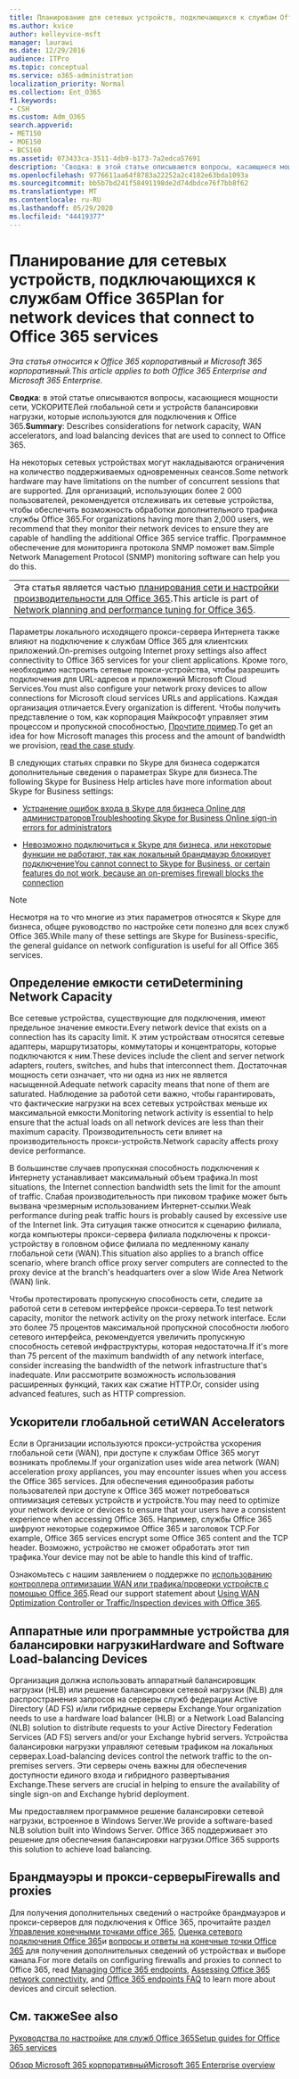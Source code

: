 ```yaml
---
title: Планирование для сетевых устройств, подключающихся к службам Office 365
ms.author: kvice
author: kelleyvice-msft
manager: laurawi
ms.date: 12/29/2016
audience: ITPro
ms.topic: conceptual
ms.service: o365-administration
localization_priority: Normal
ms.collection: Ent_O365
f1.keywords:
- CSH
ms.custom: Adm_O365
search.appverid:
- MET150
- MOE150
- BCS160
ms.assetid: 073433ca-3511-4db9-b173-7a2edca57691
description: 'Сводка: в этой статье описываются вопросы, касающиеся мощности сети, ускорителей глобальной сети и устройств балансировки нагрузки, которые используются для подключения к Office 365.'
ms.openlocfilehash: 9776611aa64f8783a22252a2c4182e63bda1093a
ms.sourcegitcommit: bb5b7bd241f58491198de2d74dbdce76f7bb8f62
ms.translationtype: MT
ms.contentlocale: ru-RU
ms.lasthandoff: 05/29/2020
ms.locfileid: "44419377"
---
```

# <a name="plan-for-network-devices-that-connect-to-office-365-services"></a><span data-ttu-id="d02d4-103">Планирование для сетевых устройств, подключающихся к службам Office 365</span><span class="sxs-lookup"><span data-stu-id="d02d4-103">Plan for network devices that connect to Office 365 services</span></span>

<span data-ttu-id="d02d4-104">*Эта статья относится к Office 365 корпоративный и Microsoft 365 корпоративный.*</span><span class="sxs-lookup"><span data-stu-id="d02d4-104">*This article applies to both Office 365 Enterprise and Microsoft 365 Enterprise.*</span></span>
  
<span data-ttu-id="d02d4-105">**Сводка**: в этой статье описываются вопросы, касающиеся мощности сети, УСКОРИТЕЛей глобальной сети и устройств балансировки нагрузки, которые используются для подключения к Office 365.</span><span class="sxs-lookup"><span data-stu-id="d02d4-105">**Summary**: Describes considerations for network capacity, WAN accelerators, and load balancing devices that are used to connect to Office 365.</span></span>

<span data-ttu-id="d02d4-106">На некоторых сетевых устройствах могут накладываются ограничения на количество поддерживаемых одновременных сеансов.</span><span class="sxs-lookup"><span data-stu-id="d02d4-106">Some network hardware may have limitations on the number of concurrent sessions that are supported.</span></span> <span data-ttu-id="d02d4-107">Для организаций, использующих более 2 000 пользователей, рекомендуется отслеживать их сетевые устройства, чтобы обеспечить возможность обработки дополнительного трафика службы Office 365.</span><span class="sxs-lookup"><span data-stu-id="d02d4-107">For organizations having more than 2,000 users, we recommend that they monitor their network devices to ensure they are capable of handling the additional Office 365 service traffic.</span></span> <span data-ttu-id="d02d4-108">Программное обеспечение для мониторинга протокола SNMP поможет вам.</span><span class="sxs-lookup"><span data-stu-id="d02d4-108">Simple Network Management Protocol (SNMP) monitoring software can help you do this.</span></span>

||
|:-----|
| <span data-ttu-id="d02d4-109">Эта статья является частью [планирования сети и настройки производительности для Office 365](https://aka.ms/tune).</span><span class="sxs-lookup"><span data-stu-id="d02d4-109">This article is part of [Network planning and performance tuning for Office 365](https://aka.ms/tune).</span></span>|

<span data-ttu-id="d02d4-110">Параметры локального исходящего прокси-сервера Интернета также влияют на подключение к службам Office 365 для клиентских приложений.</span><span class="sxs-lookup"><span data-stu-id="d02d4-110">On-premises outgoing Internet proxy settings also affect connectivity to Office 365 services for your client applications.</span></span> <span data-ttu-id="d02d4-111">Кроме того, необходимо настроить сетевые прокси-устройства, чтобы разрешить подключения для URL-адресов и приложений Microsoft Cloud Services.</span><span class="sxs-lookup"><span data-stu-id="d02d4-111">You must also configure your network proxy devices to allow connections for Microsoft cloud services URLs and applications.</span></span> <span data-ttu-id="d02d4-112">Каждая организация отличается.</span><span class="sxs-lookup"><span data-stu-id="d02d4-112">Every organization is different.</span></span> <span data-ttu-id="d02d4-113">Чтобы получить представление о том, как корпорация Майкрософт управляет этим процессом и пропускной способностью, [Прочтите пример](https://www.microsoft.com/itshowcase/Article/Content/631/Optimizing-network-performance-for-Microsoft-Office-365).</span><span class="sxs-lookup"><span data-stu-id="d02d4-113">To get an idea for how Microsoft manages this process and the amount of bandwidth we provision, [read the case study](https://www.microsoft.com/itshowcase/Article/Content/631/Optimizing-network-performance-for-Microsoft-Office-365).</span></span>
  
<span data-ttu-id="d02d4-114">В следующих статьях справки по Skype для бизнеса содержатся дополнительные сведения о параметрах Skype для бизнеса.</span><span class="sxs-lookup"><span data-stu-id="d02d4-114">The following Skype for Business Help articles have more information about Skype for Business settings:</span></span>
  
- [<span data-ttu-id="d02d4-115">Устранение ошибок входа в Skype для бизнеса Online для администраторов</span><span class="sxs-lookup"><span data-stu-id="d02d4-115">Troubleshooting Skype for Business Online sign-in errors for administrators</span></span>](https://docs.microsoft.com/skypeforbusiness/set-up-skype-for-business-online/troubleshooting-sign-in-errors-for-admins)

- [<span data-ttu-id="d02d4-116">Невозможно подключиться к Skype для бизнеса, или некоторые функции не работают, так как локальный брандмауэр блокирует подключение</span><span class="sxs-lookup"><span data-stu-id="d02d4-116">You cannot connect to Skype for Business, or certain features do not work, because an on-premises firewall blocks the connection</span></span>](https://go.microsoft.com/fwlink/p/?LinkID=243625)

> [!NOTE]
> <span data-ttu-id="d02d4-117">Несмотря на то что многие из этих параметров относятся к Skype для бизнеса, общее руководство по настройке сети полезно для всех служб Office 365.</span><span class="sxs-lookup"><span data-stu-id="d02d4-117">While many of these settings are Skype for Business-specific, the general guidance on network configuration is useful for all Office 365 services.</span></span>
  
## <a name="determining-network-capacity"></a><span data-ttu-id="d02d4-118">Определение емкости сети</span><span class="sxs-lookup"><span data-stu-id="d02d4-118">Determining Network Capacity</span></span>

<span data-ttu-id="d02d4-119">Все сетевые устройства, существующие для подключения, имеют предельное значение емкости.</span><span class="sxs-lookup"><span data-stu-id="d02d4-119">Every network device that exists on a connection has its capacity limit.</span></span> <span data-ttu-id="d02d4-120">К этим устройствам относятся сетевые адаптеры, маршрутизаторы, коммутаторы и концентраторы, которые подключаются к ним.</span><span class="sxs-lookup"><span data-stu-id="d02d4-120">These devices include the client and server network adapters, routers, switches, and hubs that interconnect them.</span></span> <span data-ttu-id="d02d4-121">Достаточная мощность сети означает, что ни одна из них не является насыщенной.</span><span class="sxs-lookup"><span data-stu-id="d02d4-121">Adequate network capacity means that none of them are saturated.</span></span> <span data-ttu-id="d02d4-122">Наблюдение за работой сети важно, чтобы гарантировать, что фактические нагрузки на всех сетевых устройствах меньше их максимальной емкости.</span><span class="sxs-lookup"><span data-stu-id="d02d4-122">Monitoring network activity is essential to help ensure that the actual loads on all network devices are less than their maximum capacity.</span></span> <span data-ttu-id="d02d4-123">Производительность сети влияет на производительность прокси-устройств.</span><span class="sxs-lookup"><span data-stu-id="d02d4-123">Network capacity affects proxy device performance.</span></span>
  
<span data-ttu-id="d02d4-124">В большинстве случаев пропускная способность подключения к Интернету устанавливает максимальный объем трафика.</span><span class="sxs-lookup"><span data-stu-id="d02d4-124">In most situations, the Internet connection bandwidth sets the limit for the amount of traffic.</span></span> <span data-ttu-id="d02d4-125">Слабая производительность при пиковом трафике может быть вызвана чрезмерным использованием Интернет-ссылки.</span><span class="sxs-lookup"><span data-stu-id="d02d4-125">Weak performance during peak traffic hours is probably caused by excessive use of the Internet link.</span></span> <span data-ttu-id="d02d4-126">Эта ситуация также относится к сценарию филиала, когда компьютеры прокси-сервера филиала подключены к прокси-устройству в головном офисе филиала по медленному каналу глобальной сети (WAN).</span><span class="sxs-lookup"><span data-stu-id="d02d4-126">This situation also applies to a branch office scenario, where branch office proxy server computers are connected to the proxy device at the branch's headquarters over a slow Wide Area Network (WAN) link.</span></span>
  
<span data-ttu-id="d02d4-127">Чтобы протестировать пропускную способность сети, следите за работой сети в сетевом интерфейсе прокси-сервера.</span><span class="sxs-lookup"><span data-stu-id="d02d4-127">To test network capacity, monitor the network activity on the proxy network interface.</span></span> <span data-ttu-id="d02d4-128">Если это более 75 процентов максимальной пропускной способности любого сетевого интерфейса, рекомендуется увеличить пропускную способность сетевой инфраструктуры, которая недостаточна.</span><span class="sxs-lookup"><span data-stu-id="d02d4-128">If it's more than 75 percent of the maximum bandwidth of any network interface, consider increasing the bandwidth of the network infrastructure that's inadequate.</span></span> <span data-ttu-id="d02d4-129">Или рассмотрите возможность использования расширенных функций, таких как сжатие HTTP.</span><span class="sxs-lookup"><span data-stu-id="d02d4-129">Or, consider using advanced features, such as HTTP compression.</span></span>
  
## <a name="wan-accelerators"></a><span data-ttu-id="d02d4-130">Ускорители глобальной сети</span><span class="sxs-lookup"><span data-stu-id="d02d4-130">WAN Accelerators</span></span>

<span data-ttu-id="d02d4-131">Если в Организации используются прокси-устройства ускорения глобальной сети (WAN), при доступе к службам Office 365 могут возникать проблемы.</span><span class="sxs-lookup"><span data-stu-id="d02d4-131">If your organization uses wide area network (WAN) acceleration proxy appliances, you may encounter issues when you access the Office 365 services.</span></span> <span data-ttu-id="d02d4-132">Для обеспечения единообразия работы пользователей при доступе к Office 365 может потребоваться оптимизация сетевых устройств и устройств.</span><span class="sxs-lookup"><span data-stu-id="d02d4-132">You may need to optimize your network device or devices to ensure that your users have a consistent experience when accessing Office 365.</span></span> <span data-ttu-id="d02d4-133">Например, службы Office 365 шифруют некоторые содержимое Office 365 и заголовок TCP.</span><span class="sxs-lookup"><span data-stu-id="d02d4-133">For example, Office 365 services encrypt some Office 365 content and the TCP header.</span></span> <span data-ttu-id="d02d4-134">Возможно, устройство не сможет обработать этот тип трафика.</span><span class="sxs-lookup"><span data-stu-id="d02d4-134">Your device may not be able to handle this kind of traffic.</span></span>
  
<span data-ttu-id="d02d4-135">Ознакомьтесь с нашим заявлением о поддержке по [использованию контроллера оптимизации WAN или трафика/проверки устройств с помощью Office 365](https://support.microsoft.com/kb/2690045).</span><span class="sxs-lookup"><span data-stu-id="d02d4-135">Read our support statement about [Using WAN Optimization Controller or Traffic/Inspection devices with Office 365](https://support.microsoft.com/kb/2690045).</span></span>
  
## <a name="hardware-and-software-load-balancing-devices"></a><span data-ttu-id="d02d4-136">Аппаратные или программные устройства для балансировки нагрузки</span><span class="sxs-lookup"><span data-stu-id="d02d4-136">Hardware and Software Load-balancing Devices</span></span>

<span data-ttu-id="d02d4-137">Организация должна использовать аппаратный балансировщик нагрузки (HLB) или решение балансировки сетевой нагрузки (NLB) для распространения запросов на серверы служб федерации Active Directory (AD FS) и/или гибридные серверы Exchange.</span><span class="sxs-lookup"><span data-stu-id="d02d4-137">Your organization needs to use a hardware load balancer (HLB) or a Network Load Balancing (NLB) solution to distribute requests to your Active Directory Federation Services (AD FS) servers and/or your Exchange hybrid servers.</span></span> <span data-ttu-id="d02d4-138">Устройства балансировки нагрузки управляют сетевым трафиком на локальных серверах.</span><span class="sxs-lookup"><span data-stu-id="d02d4-138">Load-balancing devices control the network traffic to the on-premises servers.</span></span> <span data-ttu-id="d02d4-139">Эти серверы очень важны для обеспечения доступности единого входа и гибридного развертывания Exchange.</span><span class="sxs-lookup"><span data-stu-id="d02d4-139">These servers are crucial in helping to ensure the availability of single sign-on and Exchange hybrid deployment.</span></span>
  
<span data-ttu-id="d02d4-140">Мы предоставляем программное решение балансировки сетевой нагрузки, встроенное в Windows Server.</span><span class="sxs-lookup"><span data-stu-id="d02d4-140">We provide a software-based NLB solution built into Windows Server.</span></span> <span data-ttu-id="d02d4-141">Office 365 поддерживает это решение для обеспечения балансировки нагрузки.</span><span class="sxs-lookup"><span data-stu-id="d02d4-141">Office 365 supports this solution to achieve load balancing.</span></span>
  
## <a name="firewalls-and-proxies"></a><span data-ttu-id="d02d4-142">Брандмауэры и прокси-серверы</span><span class="sxs-lookup"><span data-stu-id="d02d4-142">Firewalls and proxies</span></span>

<span data-ttu-id="d02d4-143">Для получения дополнительных сведений о настройке брандмауэров и прокси-серверов для подключения к Office 365, прочитайте раздел [Управление конечными точками office 365](https://support.office.com/article/99cab9d4-ef59-4207-9f2b-3728eb46bf9a), [Оценка сетевого подключения Office 365](assessing-network-connectivity.md)и [вопросы и ответы на конечные точки Office 365](https://support.office.com/article/d4088321-1c89-4b96-9c99-54c75cae2e6d) для получения дополнительных сведений об устройствах и выборе канала.</span><span class="sxs-lookup"><span data-stu-id="d02d4-143">For more details on configuring firewalls and proxies to connect to Office 365, read [Managing Office 365 endpoints](https://support.office.com/article/99cab9d4-ef59-4207-9f2b-3728eb46bf9a), [Assessing Office 365 network connectivity](assessing-network-connectivity.md), and [Office 365 endpoints FAQ](https://support.office.com/article/d4088321-1c89-4b96-9c99-54c75cae2e6d) to learn more about devices and circuit selection.</span></span>
  
## <a name="see-also"></a><span data-ttu-id="d02d4-144">См. также</span><span class="sxs-lookup"><span data-stu-id="d02d4-144">See also</span></span>

[<span data-ttu-id="d02d4-145">Руководства по настройке для служб Office 365</span><span class="sxs-lookup"><span data-stu-id="d02d4-145">Setup guides for Office 365 services</span></span>](setup-guides-for-office-365.md)

[<span data-ttu-id="d02d4-146">Обзор Microsoft 365 корпоративный</span><span class="sxs-lookup"><span data-stu-id="d02d4-146">Microsoft 365 Enterprise overview</span></span>](https://docs.microsoft.com/microsoft-365/enterprise/microsoft-365-overview)
